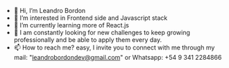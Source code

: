 - 👋 Hi, I’m Leandro Bordon
- 👀 I’m interested in Frontend side and Javascript stack
- 🌱 I’m currently learning more of React.js 
- 💞️ I am constantly looking for new challenges to keep growing professionally and be able to apply them every day.
- 📫 How to reach me? easy, I invite you to connect with me through my mail: "leandrobordondev@gmail.com" or Whatsapp: +54 9 341 2284866

<!---
Alocerio/Alocerio is a ✨ special ✨ repository because its `README.md` (this file) appears on your GitHub profile.
You can click the Preview link to take a look at your changes.
--->
